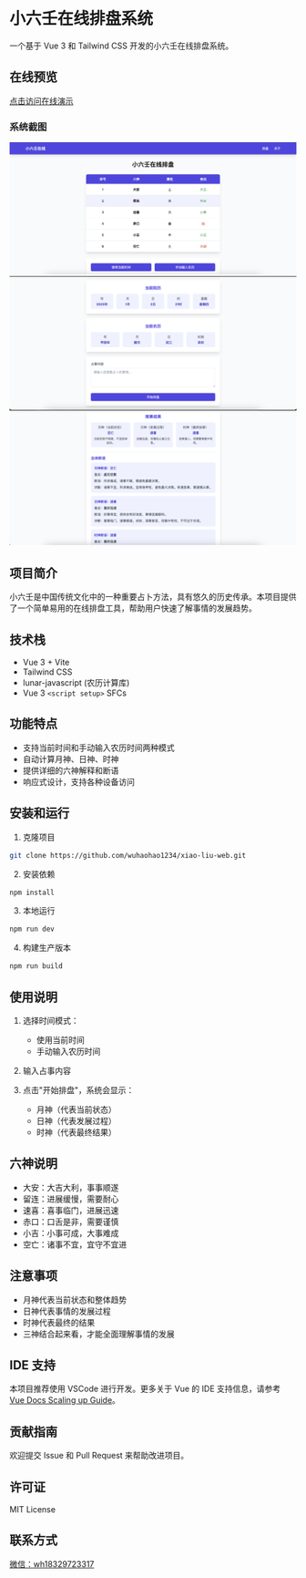 # 小六壬在线排盘系统

一个基于 Vue 3 和 Tailwind CSS 开发的小六壬在线排盘系统。

## 在线预览

[点击访问在线演示](https://wuhaohao1234.github.io/xiao-liu-web/#/)

### 系统截图

![](imgs/2025-01-02-21-57-58.png)
![](imgs/2025-01-02-21-58-14.png)
![](imgs/2025-01-02-21-58-41.png)

## 项目简介

小六壬是中国传统文化中的一种重要占卜方法，具有悠久的历史传承。本项目提供了一个简单易用的在线排盘工具，帮助用户快速了解事情的发展趋势。

## 技术栈

- Vue 3 + Vite
- Tailwind CSS
- lunar-javascript (农历计算库)
- Vue 3 `<script setup>` SFCs

## 功能特点

- 支持当前时间和手动输入农历时间两种模式
- 自动计算月神、日神、时神
- 提供详细的六神解释和断语
- 响应式设计，支持各种设备访问

## 安装和运行

1. 克隆项目
```bash
git clone https://github.com/wuhaohao1234/xiao-liu-web.git
```

2. 安装依赖
```bash
npm install
```

3. 本地运行
```bash
npm run dev
```

4. 构建生产版本
```bash
npm run build
```

## 使用说明

1. 选择时间模式：
   - 使用当前时间
   - 手动输入农历时间

2. 输入占事内容

3. 点击"开始排盘"，系统会显示：
   - 月神（代表当前状态）
   - 日神（代表发展过程）
   - 时神（代表最终结果）

## 六神说明

- 大安：大吉大利，事事顺遂
- 留连：进展缓慢，需要耐心
- 速喜：喜事临门，进展迅速
- 赤口：口舌是非，需要谨慎
- 小吉：小事可成，大事难成
- 空亡：诸事不宜，宜守不宜进

## 注意事项

- 月神代表当前状态和整体趋势
- 日神代表事情的发展过程
- 时神代表最终的结果
- 三神结合起来看，才能全面理解事情的发展

## IDE 支持

本项目推荐使用 VSCode 进行开发。更多关于 Vue 的 IDE 支持信息，请参考 [Vue Docs Scaling up Guide](https://vuejs.org/guide/scaling-up/tooling.html#ide-support)。

## 贡献指南

欢迎提交 Issue 和 Pull Request 来帮助改进项目。

## 许可证

MIT License

## 联系方式

[微信：wh18329723317](wechat://gh_9459263d3bd9_414722911)

